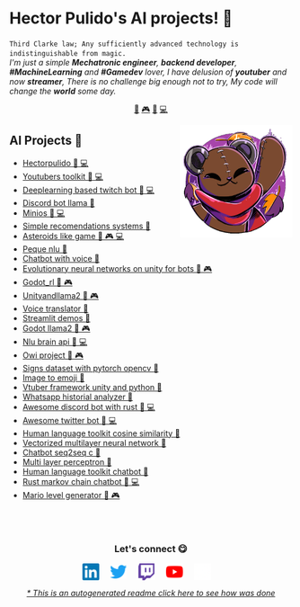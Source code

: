 # Hector Pulido's AI projects! 👋


`Third Clarke law; Any sufficiently advanced technology is indistinguishable from magic.`<br><em> I'm just a simple **Mechatronic engineer**, **backend developer**, **#MachineLearning** and **#Gamedev** lover, I have delusion of **youtuber** and now **streamer**, There is no challenge big enough not to try, My code will change the **world** some day.</em>


<p align="center">
<a href="https://github.com/HectorPulido/HectorPulido/blob/master/ai.md">🤖</a>
<a href="https://github.com/HectorPulido/HectorPulido/blob/master/gamedev.md">🎮</a>
<a href="https://github.com/HectorPulido/HectorPulido/blob/master/blockchain.md">🔑</a>
<a href="https://github.com/HectorPulido/HectorPulido/blob/master/backend.md">💻</a>
</p>


<a href="https://twitter.com/Hector_Pulido_">
<img align="right" height="auto" width="200" src="https://github.com/HectorPulido/HectorPulido/raw/master/img/pequesoft.png"/>
</a>


## AI Projects 🤖
- [Hectorpulido  🤖 💻](https://github.com/HectorPulido/HectorPulido) 
- [Youtubers toolkit  🤖 💻](https://github.com/HectorPulido/Youtubers-toolkit) 
- [Deeplearning based twitch bot  🤖 💻](https://github.com/HectorPulido/Deeplearning-based-Twitch-bot) 
- [Discord bot llama  🤖](https://github.com/HectorPulido/discord-bot-LLama) 
- [Minios  🤖 💻](https://github.com/HectorPulido/minios) 
- [Simple recomendations systems  🤖](https://github.com/HectorPulido/simple-recomendations-systems) 
- [Asteroids like game  🤖 🎮 💻](https://github.com/HectorPulido/Asteroids-like-game) 
- [Peque nlu  🤖](https://github.com/HectorPulido/peque-nlu) 
- [Chatbot with voice  🤖](https://github.com/HectorPulido/chatbot-with-voice) 
- [Evolutionary neural networks on unity for bots  🤖 🎮](https://github.com/HectorPulido/Evolutionary-Neural-Networks-on-unity-for-bots) 
- [Godot_rl  🤖 🎮](https://github.com/HectorPulido/godot_rl) 
- [Unityandllama2  🤖 🎮](https://github.com/HectorPulido/UnityAndLLama2) 
- [Voice translator  🤖](https://github.com/HectorPulido/Voice-translator) 
- [Streamlit demos  🤖](https://github.com/HectorPulido/streamlit-demos) 
- [Godot llama2  🤖 🎮](https://github.com/HectorPulido/godot-llama2) 
- [Nlu brain api  🤖 💻](https://github.com/HectorPulido/nlu-brain-api) 
- [Owi project  🤖 🎮](https://github.com/HectorPulido/Owi-project) 
- [Signs dataset with pytorch opencv  🤖](https://github.com/HectorPulido/signs-dataset-with-pytorch-opencv) 
- [Image to emoji  🤖](https://github.com/HectorPulido/image-to-emoji) 
- [Vtuber framework unity and python  🤖](https://github.com/HectorPulido/Vtuber-Framework-Unity-and-Python) 
- [Whatsapp historial analyzer  🤖](https://github.com/HectorPulido/whatsapp-historial-analyzer) 
- [Awesome discord bot with rust  🤖 💻](https://github.com/HectorPulido/awesome-discord-bot-with-rust) 
- [Awesome twitter bot  🤖 💻](https://github.com/HectorPulido/Awesome-twitter-bot) 
- [Human language toolkit cosine similarity  🤖](https://github.com/HectorPulido/human-language-toolkit-cosine-similarity) 
- [Vectorized multilayer neural network  🤖](https://github.com/HectorPulido/Vectorized-multilayer-neural-network) 
- [Chatbot seq2seq c   🤖](https://github.com/HectorPulido/Chatbot-seq2seq-C-) 
- [Multi layer perceptron  🤖](https://github.com/HectorPulido/Multi-layer-perceptron) 
- [Human language toolkit chatbot  🤖](https://github.com/HectorPulido/human-language-toolkit-chatbot) 
- [Rust markov chain chatbot  🤖 💻](https://github.com/HectorPulido/Rust-markov-chain-chatbot) 
- [Mario level generator  🤖 🎮](https://github.com/HectorPulido/mario-level-generator) 



<br>

<br>

<div align="center">
<h3 align="center">Let's connect 😋</h3>
</div>
<p align="center">
<a href="https://www.linkedin.com/in/hector-pulido-17547369/" target="blank">
<img align="center" width="30px" alt="Hector's LinkedIn" src="https://github.com/HectorPulido/HectorPulido/blob/master/img/linkedin-icon.svg?raw=true"/></a> &nbsp; &nbsp;
<a href="https://twitter.com/Hector_Pulido_" target="blank">
<img align="center" width="30px" alt="Hector's Twitter" src="https://github.com/HectorPulido/HectorPulido/blob/master/img/twitter-official.svg?raw=true"/></a> &nbsp; &nbsp;
<a href="https://www.twitch.tv/hector_pulido_" target="blank">
<img align="center" width="30px" alt="Hector's Twitch" src="https://github.com/HectorPulido/HectorPulido/blob/master/img/twitch-icon.svg?raw=true"/></a> &nbsp; &nbsp;
<a href="https://www.youtube.com/channel/UCS_iMeH0P0nsIDPvBaJckOw" target="blank">
<img align="center" width="30px" alt="Hector's Youtube" src="https://github.com/HectorPulido/HectorPulido/blob/master/img/youtube-icon.svg?raw=true"/></a> &nbsp; &nbsp;
<a href="https://pequesoft.net/" target="blank">
<img align="center" width="30px" alt="Pequesoft website" src="https://github.com/HectorPulido/HectorPulido/blob/master/img/pequesoft-favicon.png?raw=true"/></a> &nbsp; &nbsp;

</p>


<div align="center"><em><a href="https://github.com/HectorPulido/HectorPulido/tree/master/ReadmeGenerator">* This is an autogenerated readme click here to see how was done</a></em></div>

